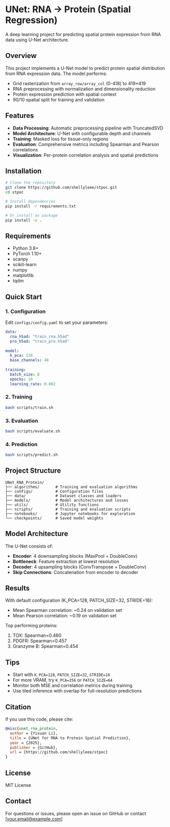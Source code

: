 # UNet: RNA → Protein (Spatial Regression)

A deep learning project for predicting spatial protein expression from RNA data using U-Net architecture.

## Overview

This project implements a U-Net model to predict protein spatial distribution from RNA expression data. The model performs:
- Grid rasterization from `array_row/array_col` (0-418) to 419×419
- RNA preprocessing with normalization and dimensionality reduction
- Protein expression prediction with spatial context
- 90/10 spatial split for training and validation

## Features

- **Data Processing**: Automatic preprocessing pipeline with TruncatedSVD
- **Model Architecture**: U-Net with configurable depth and channels
- **Training**: Masked loss for tissue-only regions
- **Evaluation**: Comprehensive metrics including Spearman and Pearson correlations
- **Visualization**: Per-protein correlation analysis and spatial predictions

## Installation

```bash
# Clone the repository
git clone https://github.com/shellyleee/stpoc.git
cd stpoc

# Install dependencies
pip install -r requirements.txt

# Or install as package
pip install -e .
```

## Requirements

- Python 3.8+
- PyTorch 1.10+
- scanpy
- scikit-learn
- numpy
- matplotlib
- tqdm

## Quick Start

### 1. Configuration

Edit `configs/config.yaml` to set your parameters:

```yaml
data:
  rna_h5ad: "train_rna.h5ad"
  pro_h5ad: "train_pro.h5ad"
  
model:
  k_pca: 128
  base_channels: 48
  
training:
  batch_size: 8
  epochs: 10
  learning_rate: 0.002
```

### 2. Training

```bash
bash scripts/train.sh
```

### 3. Evaluation

```bash
bash scripts/evaluate.sh
```

### 4. Prediction

```bash
bash scripts/predict.sh
```

## Project Structure

```
UNet_RNA_Protein/
├── algorithms/       # Training and evaluation algorithms
├── configs/          # Configuration files
├── data/             # Dataset classes and loaders
├── models/           # Model architectures and losses
├── utils/            # Utility functions
├── scripts/          # Training and evaluation scripts
├── notebooks/        # Jupyter notebooks for exploration
└── checkpoints/      # Saved model weights
```

## Model Architecture

The U-Net consists of:
- **Encoder**: 4 downsampling blocks (MaxPool + DoubleConv)
- **Bottleneck**: Feature extraction at lowest resolution
- **Decoder**: 4 upsampling blocks (ConvTranspose + DoubleConv)
- **Skip Connections**: Concatenation from encoder to decoder

## Results

With default configuration (K_PCA=128, PATCH_SIZE=32, STRIDE=16):
- Mean Spearman correlation: ~0.24 on validation set
- Mean Pearson correlation: ~0.19 on validation set

Top performing proteins:
1. TOX: Spearman=0.460
2. PDGFR: Spearman=0.457
3. Granzyme B: Spearman=0.454

## Tips

- Start with `K_PCA=128`, `PATCH_SIZE=32`, `STRIDE=16`
- For more VRAM, try `K_PCA=256` or `PATCH_SIZE=64`
- Monitor both MSE and correlation metrics during training
- Use tiled inference with overlap for full-resolution predictions

## Citation

If you use this code, please cite:

```bibtex
@misc{unet_rna_protein,
  author = {Yixuan Li},
  title = {UNet for RNA to Protein Spatial Prediction},
  year = {2025},
  publisher = {GitHub},
  url = {https://github.com/shellyleee/stpoc}
}
```

## License

MIT License

## Contact

For questions or issues, please open an issue on GitHub or contact [your.email@example.com]
